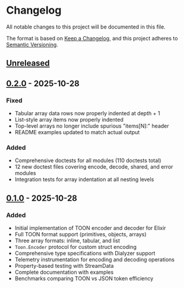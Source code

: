 # Changelog

All notable changes to this project will be documented in this file.

The format is based on [Keep a Changelog](https://keepachangelog.com/en/1.0.0/),
and this project adheres to [Semantic Versioning](https://semver.org/spec/v2.0.0.html).

## [Unreleased]

## [0.2.0] - 2025-10-28

### Fixed
- Tabular array data rows now properly indented at depth + 1
- List-style array items now properly indented
- Top-level arrays no longer include spurious "items[N]:" header
- README examples updated to match actual output

### Added
- Comprehensive doctests for all modules (110 doctests total)
- 12 new doctest files covering encode, decode, shared, and error modules
- Integration tests for array indentation at all nesting levels

## [0.1.0] - 2025-10-28

### Added
- Initial implementation of TOON encoder and decoder for Elixir
- Full TOON format support (primitives, objects, arrays)
- Three array formats: inline, tabular, and list
- `Toon.Encoder` protocol for custom struct encoding
- Comprehensive type specifications with Dialyzer support
- Telemetry instrumentation for encoding and decoding operations
- Property-based testing with StreamData
- Complete documentation with examples
- Benchmarks comparing TOON vs JSON token efficiency

[Unreleased]: https://github.com/kentaro/toon_ex/compare/v0.2.0...HEAD
[0.2.0]: https://github.com/kentaro/toon_ex/compare/v0.1.0...v0.2.0
[0.1.0]: https://github.com/kentaro/toon_ex/releases/tag/v0.1.0
